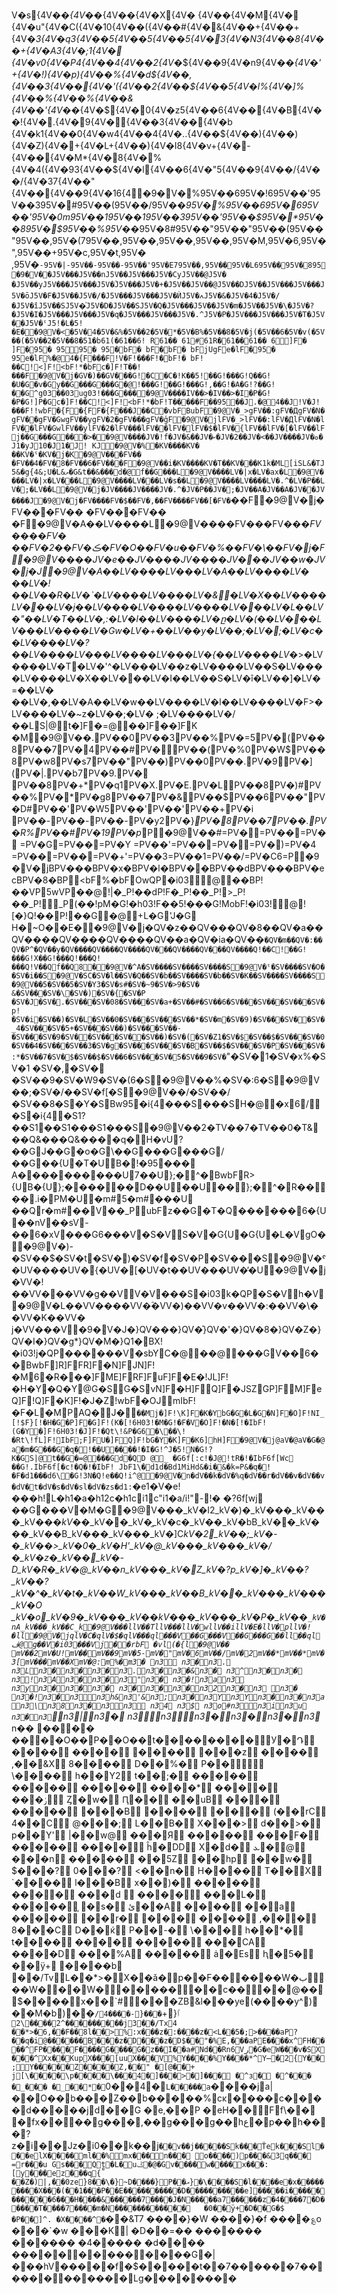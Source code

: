 V�s  {4V��*  {4V��*  {4V��   {4V�X  {4V�
  {4V��   {4V�M  {4V�   {4V�u"  {4V�C(  {4V�10  {4V��(  {4V��#  {4V�&  {4V��+  {4V��+  {4V�*3  {4V�q3  {4V��5  {4V��5  {4V��5  {4V�3  {4V�N3  {4V��8  {4V��+  {4V�A3  {4V�;1  {4V�   {4V�v0  {4V�P4  {4V��4  {4V��2  {4V�*$  {4V��9  {4V�n9  {4V��*  {4V�'+  {4V�!)  {4V�p)  {4V��%  {4V�d$  {4V��,  {4V��3  {4V��  {4V�'(  {4V��2  {4V��$  {4V��5  {4V�l%  {4V�]%  {4V��%  {4V��%  {4V��&  {4V��'  {4V��*  {4V�$  {4V�0  {4V�z5  {4V��6  {4V��  {4V�B  {4V��!  {4V�.  {4V�9  {4V�  {4V��3  {4V��  {4V�b   {4V�k1  {4V��0  {4V�w4  {4V��4  {4V�..  {4V��$  {4V��)  {4V��)  {4V�Z)  {4V�+  {4V�L+  {4V��)  {4V�I8  {4V�v+  {4V�-  {4V��  {4V�M*  {4V�8  {4V�%  {4V�4(  {4V�93  {4V��$  {4V�l  {4V��6  {4V�"5  {4V��9  {4V��/  {4V��/  {4V�37  {4V��"  {4V��  {4V��9  {4V�16  {4�9  �V�%  95V��6  95V�!6  95V��'  95V��3  95V�#  95V��(  95V��/  95V��*  95V�%  95V��6  95V�6  95V��'  95V�0m  95V��1  95V��1  95V��3  95V��'  95V��$  95V�*  95V��8  95V�$  95V��%  95V��*  95V�8#  95V��"  95V��"  95V��(  95V��"  95V��,  95V�(7  95V��,  95V��,  95V��,  95V��,  95V�M,  95V�6,  95V�",  95V��+  95V�c,  95V�t,  95V�
,  95V�`-  95V�|-  95V��-  95V��-  95V��'  95V�E7  95V��,  95V��  95V�L6  95V��  95V�8  95�9  �V��  J5V���  J5V��n  J5V��  J5V���  J5V�Cy  J5V��@  J5V�	�  J5V��y  J5V���  J5V���  J5V�ؒ  J5V���  J5V�+�  J5V��  J5V��@  J5V��D  J5V��  J5V���  J5V���  J5V�ō  J5V�F�  J5V��  J5V�/�  J5V���  J5V���  J5V�Ѝ  J5V�ߍ  J5V�&�  J5V�4�  J5V�/�  J5V�î  J5V��S  J5V�ͮ  J5V�D�  J5V��S  J5V�Q�  J5V���  J5V��  J5V�m�  J5V��  J5V�\�  J5V�?�  J5V�I�  J5V���  J5V���  J5V�q�  J5V���  J5V���  J5V�.^  J5V�P�  J5V���  J5V���  J5V�T�  J5V��  J5V�ˤ  J5! �L  �5! �E  � �9  @V�<  �5V�4  �5V�&%  �5V��2  �5V�*  �5V�B%  �5V��8  �5V�j(  �5V��6  �5V�v(  �5V��(  �5V��2  �5V��8  �51 �b   61 (�   61 ��   6! 
R  61 ��  
61 #  61 R�  61 ��  61 ��   6   ]F �	  ]F �  95 �
  95   95 �
  95 �  bF �	  bF �  bF �
  bF jU  gF e�  lF �  95 �
  95 e�  lF %�  @ 4�  {F ��  �F !V  �F! ��  �F! �  bF! �	  bF! ��  C! <  ]F! <  bF! *�  bF c�  ]F! T�  � ! ��  �F�9  @V�j  �GV�)�  �GV��  �G! �  C �C  � ! K�  �5! �  �G! ��  �G! Q�  �G! �U  �G �v  �G y�  �G ��  �G ��  �G �  @! ��  �G! �  �G! ��  �G! ,�  �G! �A  �G! ?�  �G! �  �G ^g  03 ��  03 ug  03! ��  �G ��  � �9  @V���  �IV��>  �IV��>  �I �P  �G! �P  �G! ]P  �G c�  ]F! ��  C! <  ]F! <  bF! *�  bF! T�  �  ��  �F ��  95 �  �J .�  @ 4�  �J !V  �J! ��  �F! !w  bF �  {F �  {F F�  {F ��  �J ��  C �v  bF Bu  bF�9  @V�_>  gFV��:  gFV�Д  gFV�N�  gFV��  gFV�Gw  gFV��y  gFV�2�  gFV���  gFV�̕  gF�9  @V�j  lFV�_>  lFV��:  lFV�Д  lFV�N�  lFV��  lFV�Gw  lFV��y  lFV�2�  lFV���  lFV��  lFV�׋  lFV�$�  lFV�{  lFV� �  lFV�[�  lFV��  lF j�  �G ��  �G �  � �>  � �9  @V���  �JV�!f  �JV�&�  �JV�ކ  �JV�2�  �JV�<�  �JV���  �JV�ܘ  �J1 �y  J1 0�  J1 �  J! 
K  J�9  @V�% �KV���  �KV� �  �KV�ˤ  �KV�j  �K�9  @V��  �FV��   �FV��4  �FV�8  �FV��6  �FV��  �F�9  @V��i  �KV���  �KV�T�  �KV��  �K1 k�  ML [i  SL& �T  J5& �g  {4& ;U  �L& ވ  �G& t�  � & ��  �  d�  @ f�  �G ��  �L�9  @V���  �LV�|x  �LV�ax  �L�9  @V���  �LV�|x  �LV��  �L�9  @V���  �LV��  �LV�s�  �L�9  @V���  �LV���  �LV�.^  �LV�P�  �LV�;  �LV�̕  �L�9  @V�j  �JV���  �JV���  �JV�.^  �JV�P�  �JV�;  �JV��A  �JV��A  �JV�׋  �JV���  �J�9  @V�j  �FV���  �FV�$�  �FV�,�  �FV���  �FV��[  �FV�`�  �F�9  @V�j  �FV��  �FV��
  �FV��  �FV��
  �F�9  @V�A�  �LV���  �L�9  @V���  �FV� �  �FV�_�  �FV���  �FV�
�  �FV�2�  �FV�ڪ  �FV�O�  �FV�u�  �FV�%�  �FV�\�  �FV�j  �F�9  @V���  �JV�e�  �JV���  �JV���  �JV��  �JV��w  �JV�j  �J�9  @V�A�  �LV���  �LV��  �LV�A�  �LV���  �LV�	�  �LV�!�  �LV��R  �LV�ˋ  �LV���  �LV���  �LV�& �LV�X�  �LV���  �LV��  �LV�j�  �LV���  �LV���  �LV���  �LV��  �LV�L�  �LV�"�  �LV�T�  �LV�,:  �LV�l�  �LV���  �LV�ը  �LV�(�  �LV��  �LV��  �LV���  �LV�Gw  �LV�+�  �LV��y  �LV��;  �LV�;  �LV�c�  �LV���  �LV�?�  �LV���  �LV��  �LV���  �LV��  �LV�{�  �LV���  �LV�_>  �LV���  �LV�T  �LV�'^  �LV��  �LV��z  �LV���  �LV��S  �LV���  �LV���  �LV�X�  �LV��  �LV�I�  �LV��S  �LV�î  �LV��]  �LV�=�  �LV� �  �LV�,�  �LV�A�  �LV�w�  �LV���  �LV�l�  �LV���  �LV�F>  �LV���  �LV�~z  �LV��;  �LV�
;  �LV���  �LV�/�  �L S|  @ t�  ]F �=  @ ��  ]F ��  ]F K	  �M�9  @V��.  PV��0  PV��3  PV��%  PV�=5  PV�(  PV��8  PV��7  PV�4  PV��#  PV�  PV��(  PV�%0  PV�W$  PV��8  PV�w8  PV�s7  PV��"  PV��)  PV��0  PV��.  PV�9  PV�](  PV�|.  PV�b7  PV�9.  PV�   PV��8  PV�+*  PV�q1  PV�X.  PV�E.  PV�L  PV��8  PV�)#  PV��%  PV�*  PV�g8  PV��7  PV�&  PV��$  PV��6  PV��"  PV�D#  PV��'  PV�W5  PV��'  PV��'  PV��+  PV�i   PV��-  PV��-  PV��-  PV�y2  PV�}*  PV�8  PV��7  PV��.  PV�R%  PV��#  PV�19  PV�p*  P�9  @V��#  =PV�  =PV��  =PV�
  =PV�G  =PV��  =PV�Y
  =PV��'  =PV��  =PV�  =PV�)  =PV�4
  =PV��  =PV��  =PV�+'  =PV��3  =PV��1  =PV��/  =PV�C6  =P�9  �V�j  BPV���  BPV�x�  BPV�l�  BPV��  BPV��d  BPV���  BPV�ec  BPV�8�  BP <  bF %�  bF Ow  QP �i  03  @ ��  BP! ��  VP 5w  VP ��  @! |�  _P! ��  dP! F�  _P! ��  _P! >  _P! ��  _P!  _P (�  � ! pM  �G! �h  03! F�  �5! ��  �G! Mo  bF! �i  03!  @! [�  }Q! ��  P! �  �G �  @ +L  �G 'J  �G 	H  �  ~O  �  �E  � �9  @V�j  �QV�z�  �QV��  �QV�8�  �QV�a�  �QV���  �QV���  �QV���  �QV��a  �QV�ia  �QV��`  �QV�m�  �QV�:�  �QV�P^  �QV��y  �QV���  �QV���  �QV���  �QV��  �QV���  �QV��  �QV���  �Q! ��  C! �  �G! ��  �G! X�  �G! ��  �Q! ��  �Q! ��  �Q! V�  �Q f�  �Q 8 � �9  @V�^A  �SV���  �SV���  �SV���  �S�9  @V�ˤ  �SV���  �SV�O�  �SV�i�  �S�9  @V�SC  �SV�l�  �SV�Q�  �SV�b�  �SV���  �SV�b�  �SV�K�  �SV���  �SV���  �S�9  @V��5  �SV��5  �SV�Y3  �SV�s#  �SV�~9  �SV�>9  �SV�
&  �SV��  �SV�\  �SV�)  �SV�{  �SV�P   �SV�J  �SV�.  �SV��  �SV�08  �SV��  �SV�a+  �SV��#  �SV��6  �SV��  �SV��  �SV��  �SV�p!  �SV�i  �SV��)  �SV�L  �SV��0  �SV��  �SV��  �SV��*  �SV�m  �SV�9)  �SV��  �SV�  �SV�_4  �SV��  �SV�5+  �SV��  �SV��)  �SV��  �SV��-  �SV��  �SV� 9  �SV�  �SV��  �SV�  �SV��)  �SV�(  �SV�Z1  �SV�$  �SV��$  �SV��  �SV� 0  �SV��4  �SV��  �SV��3  �SV�g  �SV��  �SV��  �SV�B  �SV��$  �SV��  �SV�P  �SV��  �SV�:*  �SV��7  �SV�$  �SV��$  �SV��6  �SV��  �SV�5  �SV��9  �SV�`"  �SV�1  �SV�x%  �SV�1   �SV�,  �SV�   �SV��9  �SV�W9  �SV�(6  �S�9  @V��%  �SV�:6  �S�9  @V��;  �SV�/�  �SV�f[  �S�9  @V��/  �SV��/  �SV��8  �S �Y  �S Bw  95 �i  {4 ��  �S ��  �S H�  @ �x  6 / �S �i  {4 ̺  �S1 ?�  �S1 �  �S1 ��  �S1 ��  �S�9  @V��2  �TV��7  �TV��0  �T& �  �Q& ��  �Q& ��  �  �q  � H�  vU ?�  �G J�  �G �o  �G \�  �G ��  �G ��  �G /�  �G ��  {U �T  �U B  �  !�  95 ��  �  
A  �  ��  �  ��  �  ��  �U 7�  �U };  �  ^  �  Bw  bF R>  {U B�  {U };  �  ��  �  �  �  D�  �U �  �U �  � };  �  ^  �  R�  �  �  �  .i  �  PM  �U �  m# 5�  m# ��  �U 
�  �Q r�  m# ��  V ��  _P u  bF z�  �G �T  �Q ��  �  ��  �  6�  {U ��  nV ��  sV -�  �  6�  xV ��  �G6 ��  �V �S  �V S  �V �G  {U �G  {U �L  �V gO  � �9  @V�)-  �SV��$  �SV�t  �SV�)  �SV�f  �SV�P  �SV��  �S�9  @V�ˤ  �UV���  �UV�{  �UV�[  �UV�t�  �UV� �  �UV�̕  �U�9  @V�j  �VV�!�  �VV��  �VV�g�  �V V  �V ��  �S �i  03 k�  QP �S  �V h  �V�9  @V�L�  �VV���  �VV�ؓ  �VV�)�  �VV�v�  �VV�:�  �VV�\�  �VV�K�  �VV�
j  �VV��  �V�9  �V�J�  }QV���  }QV�֓  }QV�'�  }QV�8�  }QV�Z�  }QV�I�  }QV�g*  }QV�M�  }Q1 �  BX! �i  03! j�  QP ��  �  ��  �V �s  bY C�  @ ��  @ ��  �G V�  �  6�  �  Bw  bF ]R  ]F FR  ]F �N  ]F JN  ]F! �M  6 �R  �  ��  ]F ME  ]F RF  ]F uF  ]F �E  � ! JL  ]F! �H  �Y �Q  �Y @G  �S G  �S vN  ]F �H  ]F Q  ]F �J  SZ GP  ]F M  ]F eQ  ]F !Q  ]F �K  ]F! �J  �Z !w  bF �O  J mI  bF! �F  �L �M  P AQ  �  J  � `�  �M j�  ]F! \K  ]F �K  �Y bG  �G �L  �G �N  ]F �O  ]F! NI  _[! $F  }[! �H  �G �P  ]F �G  ]F! (K  �[! 6H  03! �M  �G! �F  �V �O  ]F! �N  �[! �I  bF! (G  �Y �  ]F! 6H  03! �J  ]F! �Q  t\! &P  �G6   �\ �   �\! �R  t\! fL  ]F! I  bF ;F  ]F U�  ]F Q  ]F! bG  �Y �K  ]F �K  6] hH  ]F�9  @V�j  @aV�ֺ  @aV�G�  @a �m  �G ��  �G �q  � !�  �U �  �   �  � ! �I  �G! ^J  �5! N  �G! ?K  �G S|  @ t�  �G �=  @ ��  �G d  �Q D
  @ _
  �G6 f[  :c! �J  @! tR  � ! �I  bF6 f[  Wc 
�  �G! .I  bF6 f[  �c! �Q  � ! �I  bF! 	J  bF1 \�  d1 d�  Bd1 Mi  Hd& �i  �& �k  =P& �q  �! �F  �d1 ��  �d6 \ �G! 3N  �Q! e�  �Q! i^  @�9  @V�n  �dV��k  �dV�%q  �dV��r  �dV��v  �dV��v  �dV�t  �dV� s  �dV�sl  �dV�zs  �d1 :`  �e1 �V  �e! ��  �h! L  �h1 �a  �h1 2c  �h1  c  i1 c  "i1 �a  /i! "  -! �
  �?6 f[  wj 
�  �G ��  �V �M  �G�9  @V���  _kV�I2  _kV�)�  _kV���  _kV���  _kV���  _kV��_  _kV��  _kV�̫  _kV�c�  _kV��  _kV�bB  _kV��  _kV���  _kV��B  _kV���  _kV���  _kV�]C  *kV�2  _kV��;  _kV�-�  _kV��>  _kV�0�  _kV�H'  _kV�\@  _kV���  _kV���  _kV�/�  _kV�z�  _kV��  _kV�-D  _kV�R�  _kV� @  _kV��n  _kV���  _kV�Z  _kV�?p  _kV�]�  _kV��?  _kV��?  _kV�^�  _kV�t�  _kV��W  _kV���  _kV��B  _kV��  _kV���  _kV���  _kV�O
  _kV�o  _kV�9�  _kV���  _kV�*�  *kV���  _kV���  _kV�P�  _kV��`  _kV�nA  _kV���  _kV��C  _k�9  @V���  llV��T  llV���  llV�w  llV��i  llV�E�  llV�p  llV�!�  ll�9  @V�j  qlV�C�  qlV�$�  qlV���  ql ��  �V �  �G ��  �V �  �G ��  �G ��  ll ��  ql ڤ  @ g�  �V �i  03 ��  �V j � �r  bF 
�  vl (�  {l�9  @V��   mV��2  mV�U!  mV��  mV��9  mV�5-  mV�"  mV�6  mV��/  mV�2  mV��*  mV��*  mV�3[  mV���  mV��X  mV�@:  m %�  m3�   n3  
n3�  n3.  
n3L  n3�  n3�  n3�  n3.  n3�  n3�&  n3�  
n3^  n3�  n3�  
n3!  n3A  n3�  n3�  n3"  n3�  
n3�!  n3a  n3   
n3y  n3�  n3�  n3�  
n3�  n3�  n3�  n32  n3�  n3   n3�
  n3�!  n3�  n3  n3h&  n3'&  n3;  n3�  n3Y  n3Y  n3�  n3�   n3a  n3\  n38  n3�  n3   n3  
n34  
n3$  
n3o  #n3  n3i  n3u  
n3�  n3`  n3|  n3�  
n3  n3  n3�  n3�  n3�  n3*   
n    � � �  �  �   � 
�  �  �   � O�  �  P�   � O�  �  t�   � �  �  ��   � �   У   �Դ  
 �   ���  
 ��   ��  
 �   ���  
 �   ��z  
  �   ���  
 ,�   �&X  
 8�   ���  
 D�   �%�  
 P�   � 
 \�   ���  
 h�   �Y2  
 t�   �;�  
 ��   ���  
 ��   ���  
 ��   ���  
 ��   ��*  
 ��   ��  
 ��   �ݫ  
 Ȥ   �w�  
 Ԥ   ��  
 �   �uB  
 �   ��  
 ��   ���  
 �   ��B  
 �   ���  
 �   ��  
 (�   �rC  
 4�   �C  
 @�   ��;  
 L�   �B�  
 X�   ��>  
 d�   �>�  
 p�   �Y'  
 |�   �w@  
 ��   �Я  
 ��   ���  
 ��   �F�  
 ��   ���  
 ��   ��  
 ĥ   �DD  
 Х   �d�  
 ܥ   �@  
 �   ��n  
 ��   ���  
  �   �5Z  
 �   �hp  
 �   �w�  
 $�   ��?  
 0�   ��?  
 <�   �n�  
 H�   ���  
 T�   �X  
 `�   ���  
 l�   ��B  
 x�   �)�  
 ��   ���  
 ��   ��  
 ��   �d
  
 ��   ��  
 ��   �L�  
 ��   ���  
 ̦   �s�  
 ئ   ��A  
 �   ���  
 �   �a  
 ��   ���  
 �   �r�  
 �   ��  
  �   ���  
 ,�   ��  
 8�   ��C  
 D�   �ќ  
 P�   �-�  
 \�   � �  
 h�   �*�  
 t�   ���  
 ��   ��  
 ��   ���  
 ��   �CA  
 ��   ��D  
 ��   �%A  
 ��   ���  
 ȧ   �Es  
 ԧ   �5�  
 �   �ÿ  +
 �   ���  b
 �   � /T  v L�   � *>  � X�   � ǎ  � p�   � F�  � ��   � �W  � ب   � �W  � �   � W  � �   ���  � �   �c�  � �   �@�  � $�   � �  � x�   �\`  # �   ��Z  B& l�   � �y  e( ��   � �y  ^) �   � M�  b) �   � ٵ  {+ `�   � �  {- �   � ��  4/ ��   ���  ^2 ��   � �  \2 �   ���  j3 �   � /T  x4  �   � *>  �6 ,�   � F�  �8 l�   �> %: x�   � �z  �: ��   � �z  �< L�   � 5�  ;> ��   � �a  P? �   � q�  i@ ��   ���  �B �   ��z  �D �   ��z  �D $�   �"�  %E ,�   � �a  PE ��   � �x  ^F H�   ���  ^F P�   � �  �F       ���  �G       ���  �G       �z�  �I       ��a  #N d�   � Rn  6V ر   � G�  eW ��   � v�  SX �   � �  ^X x�   �Ku  pX ��   �[u  uX ��   �V %Y ��   ��  %Y ��   � �*  ^Y ̶   �2  {Y �   �;  Y ��   ��  �Z �   ��  �Z ,�   �"
  �[ @�   �+
  j[ \�   ��  �\ p�   ��  �\ ��   �4  �] ��   �>  �] ��   �
  �^ з   �
  �^ �   ��
  �_  �   ��
  �_ �   �*  �` 0�   �4  �` L�   ���  �a `�   ���  ja |�   �O�  �b ��   �Z�  �b ��   ���  %c ĸ   ���  �c �   ��  �d ��   ���  jd �   �G
  �e ,�   �P
  �e H�   �  Ff \�   �
  �f x�   ��  �g ��   �,�  �g ��   �g�  �h ع   �p�  �h ��   �?z  �i �   �Jz  �i 0�   �k�  �j `�   �v�  � j ��   ���  Sk ��   �Ť  ek �   ��  Sl �   � �  el X�   ���  m l�   � %  m x�   � �  n ��   � 
  o ��   � �  )p ��   � &  3q ��   � 
  =r ��   � u
  Gs ��   �   Qt ̻   � L�  u ػ   � @�  Gv �   � ��  w �   � ��  x ��   � :
  [y �   � �  ez �   � �  q{  �   � Z�  )| ,�   � 0z  e} 8�   � \�  }~ D�   � ��  } P�   � އ  }� \�   ���  S� l�   ���  e� x�   � ��  �� ��   � X�  �� (�   � 1�  �� P�   � E�  �� ��   � ��  �� D�   � ��  �� ��   � �e  ]� ��   � �i  �� ��   ���  �� �   � 6�  �� H�   � ��  &� ��   � ��  7� ��   � J�  N� ��   � �a  7� ��   � ��  z� 4�   � ��  7� D�   � �  �� T�   � ��  7� ��   � m�  N� ��   � ��  �� ��   � �  	� 0�   �ÿ  +� D�   �G�  $ � P�   �]^  . � X�   ���  ^� `�   � &T  7
� ��   � }�  W
� ��   � }�  f
� ��   � ؏  o
� �   � `�  w
� �   � K |
� D�   � =�  �
� ��   � ��  �
� �   � ��  �
� 4�   � ��  �
� d�   � �  �
� ��   � �  � �   � ��  � �   � �  G� |�   � �h  V� ��   � �  f� $�   � �  �� t�   � 7�  �� ��   � 7�  �� ��   ��  �� ��   �Lg  ��  �   ���  �� 

